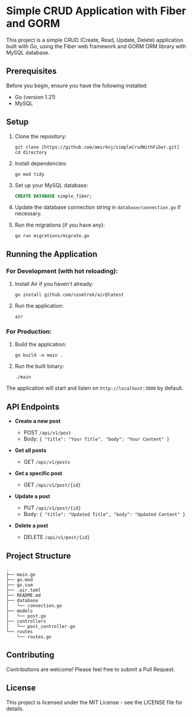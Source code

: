 # Simple CRUD Application with Fiber and GORM

This project is a simple CRUD (Create, Read, Update, Delete) application built with Go, using the Fiber web framework and GORM ORM library with MySQL database.

## Prerequisites

Before you begin, ensure you have the following installed:
- Go (version 1.21)
- MySQL


## Setup

1. Clone the repository:
   ```
   git clone [https://github.com/amirknj/simpleCrudWithFiber.git]
   cd directory
   ```

2. Install dependencies:
   ```
   go mod tidy
   ```

3. Set up your MySQL database:
   ```sql
   CREATE DATABASE simple_fiber;
   ```

4. Update the database connection string in `database/connection.go` if necessary.

5. Run the migrations (if you have any):
   ```
   go run migrations/migrate.go
   ```

## Running the Application

### For Development (with hot reloading):

1. Install Air if you haven't already:
   ```
   go install github.com/cosmtrek/air@latest
   ```

2. Run the application:
   ```
   air
   ```

### For Production:

1. Build the application:
   ```
   go build -o main .
   ```

2. Run the built binary:
   ```
   ./main
   ```

The application will start and listen on `http://localhost:3000` by default.

## API Endpoints

- **Create a new post**
  - POST `/api/v1/post`
  - Body: `{ "title": "Your Title", "body": "Your Content" }`

- **Get all posts**
  - GET `/api/v1/posts`

- **Get a specific post**
  - GET `/api/v1/post/{id}`

- **Update a post**
  - PUT `/api/v1/post/{id}`
  - Body: `{ "title": "Updated Title", "body": "Updated Content" }`

- **Delete a post**
  - DELETE `/api/v1/post/{id}`

## Project Structure

```
.
├── main.go
├── go.mod
├── go.sum
├── .air.toml
├── README.md
├── database
│   └── connection.go
├── models
│   └── post.go
├── controllers
│   └── post_controller.go
└── routes
    └── routes.go
```

## Contributing

Contributions are welcome! Please feel free to submit a Pull Request.

## License

This project is licensed under the MIT License - see the LICENSE file for details.
